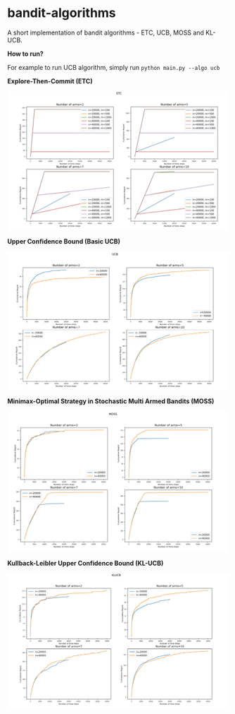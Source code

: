 # bandit-algorithms
A short implementation of bandit algorithms - ETC, UCB, MOSS and KL-UCB.

**How to run?**

For example to run UCB algorithm, simply run `python main.py --algo ucb`

**Explore-Then-Commit (ETC)**

![ETC](plots/etc.png)

**Upper Confidence Bound (Basic UCB)**

![ETC](plots/ucb.png)

**Minimax-Optimal Strategy in Stochastic Multi Armed Bandits (MOSS)**

![ETC](plots/moss.png)

**Kullback-Leibler Upper Confidence Bound (KL-UCB)**

![ETC](plots/klucb.png)
